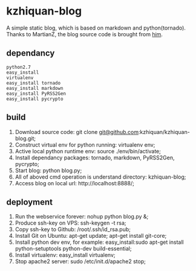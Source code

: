 kzhiquan-blog
=============
A simple static blog, which is based on markdown and python(tornado).
Thanks to MartianZ, the blog source code is brought from [him](https://github.com/MartianZ).


## dependancy ##
	
	python2.7
	easy_install
	virtualenv
	easy_install tornado
	easy_install markdown
	easy_install PyRSS2Gen
	easy_install pycrypto

## build ##
1. Download source code: git clone git@github.com:kzhiquan/kzhiquan-blog.git;
2. Construct virtual env for python running: virtualenv env;
3. Active local python runtime env: source ./env/bin/activate;
4. Install dependancy packages: tornado, markdown, PyRSS2Gen, pycrypto;
5. Start blog: python blog.py;
6. All of aboved cmd operation is understand directory: kzhiquan-blog;
7. Access blog on local url: http://localhost:8888/;

## deployment ##
1. Run the webservice forever: nohup python blog.py &;
2. Produce ssh-key on VPS: ssh-keygen -t rsa;
3. Copy ssh-key to Github: /root/.ssh/id_rsa.pub;
4. Install Git on Ubuntu: apt-get update; apt-get install git-core;
5. Install python dev env, for example: easy_install:sudo apt-get install python-setuptools python-dev build-essential;
6. Install virtualenv: easy_install virtualenv;
7. Stop apache2 server: sudo /etc/init.d/apache2 stop;

